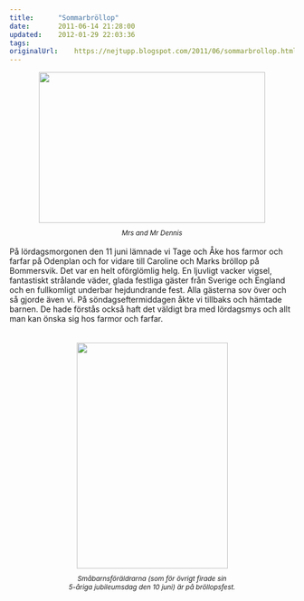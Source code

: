 ```yaml
---
title:		"Sommarbröllop"
date:		2011-06-14 21:28:00
updated:	2012-01-29 22:03:36
tags: 	
originalUrl:	https://nejtupp.blogspot.com/2011/06/sommarbrollop.html
---
```


<div style="text-align: center;"><img src="../../../../img/Caroline%2Boch%2BMarks%2Bbro%25CC%2588llop-_MG_9823.jpg" style="cursor: hand; cursor: pointer; display: block; height: 267px; margin: 0px auto 10px; text-align: center; width: 400px;"><span style="font-size: 85%;"><span style="font-style: italic;">Mrs and Mr Dennis</span><br></span></div><br>På lördagsmorgonen den 11 juni lämnade vi Tage och Åke hos farmor och farfar på Odenplan och for vidare till Caroline och Marks bröllop på Bommersvik. Det var en helt oförglömlig helg. En ljuvligt vacker vigsel, fantastiskt strålande väder, glada festliga gäster från Sverige och England och en fullkomligt underbar hejdundrande fest. Alla gästerna sov över och så gjorde även vi. På söndagseftermiddagen åkte vi tillbaks och hämtade barnen. De hade förstås också haft det väldigt bra med lördagsmys och allt man kan önska sig hos farmor och farfar.<br><br><br><div style="text-align: center;"><img src="../../../../img/Caroline%2Boch%2BMarks%2Bbro%25CC%2588llop-_MG_0185.jpg" style="cursor: hand; cursor: pointer; display: block; height: 400px; margin: 0px auto 10px; text-align: center; width: 267px;"><span style="font-size: 85%;"><span style="font-style: italic;">Småbarnsföräldrarna (som för övrigt firade sin<br>5-åriga jubileumsdag den 10 juni) är på bröllopsfest.</span><br></span></div>
<!-- no comments on this post -->